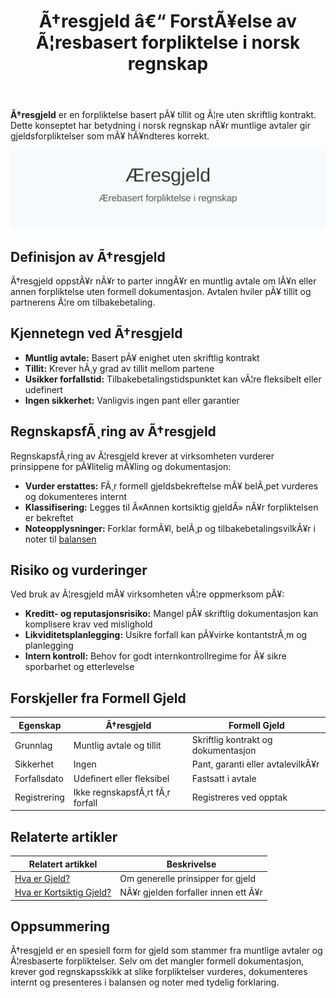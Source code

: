 ﻿---
title: "Ã†resgjeld â€“ ForstÃ¥else av Ã¦resbasert forpliktelse i norsk regnskap"
meta_title: "Ã†resgjeld â€“ ForstÃ¥else av Ã¦resbasert forpliktelse i norsk regnskap"
meta_description: '**Ã†resgjeld** er en forpliktelse basert pÃ¥ tillit og Ã¦re uten skriftlig kontrakt. Dette konseptet har betydning i norsk regnskap nÃ¥r muntlige avtaler gir gj...'
slug: aeresgjeld
type: blog
layout: pages/single
---

**Ã†resgjeld** er en forpliktelse basert pÃ¥ tillit og Ã¦re uten skriftlig kontrakt. Dette konseptet har betydning i norsk regnskap nÃ¥r muntlige avtaler gir gjeldsforpliktelser som mÃ¥ hÃ¥ndteres korrekt.

![Ã†resgjeld illustrasjon](aeresgjeld-image.svg)

## Definisjon av Ã†resgjeld

Ã†resgjeld oppstÃ¥r nÃ¥r to parter inngÃ¥r en muntlig avtale om lÃ¥n eller annen forpliktelse uten formell dokumentasjon. Avtalen hviler pÃ¥ tillit og partnerens Ã¦re om tilbakebetaling.

## Kjennetegn ved Ã†resgjeld

* **Muntlig avtale:** Basert pÃ¥ enighet uten skriftlig kontrakt
* **Tillit:** Krever hÃ¸y grad av tillit mellom partene
* **Usikker forfallstid:** Tilbakebetalingstidspunktet kan vÃ¦re fleksibelt eller udefinert
* **Ingen sikkerhet:** Vanligvis ingen pant eller garantier

## RegnskapsfÃ¸ring av Ã†resgjeld

RegnskapsfÃ¸ring av Ã¦resgjeld krever at virksomheten vurderer prinsippene for pÃ¥litelig mÃ¥ling og dokumentasjon:

* **Vurder erstattes:** FÃ¸r formell gjeldsbekreftelse mÃ¥ belÃ¸pet vurderes og dokumenteres internt
* **Klassifisering:** Legges til Â«Annen kortsiktig gjeldÂ» nÃ¥r forpliktelsen er bekreftet
* **Noteopplysninger:** Forklar formÃ¥l, belÃ¸p og tilbakebetalingsvilkÃ¥r i noter til [balansen](/blogs/regnskap/hva-er-balanse "Hva er Balanse i Regnskap? Komplett Guide til Balansens Oppbygging og Funksjon")

## Risiko og vurderinger

Ved bruk av Ã¦resgjeld mÃ¥ virksomheten vÃ¦re oppmerksom pÃ¥:

* **Kreditt- og reputasjonsrisiko:** Mangel pÃ¥ skriftlig dokumentasjon kan komplisere krav ved mislighold
* **Likviditetsplanlegging:** Usikre forfall kan pÃ¥virke kontantstrÃ¸m og planlegging
* **Intern kontroll:** Behov for godt internkontrollregime for Ã¥ sikre sporbarhet og etterlevelse

## Forskjeller fra Formell Gjeld

| Egenskap           | Ã†resgjeld                    | Formell Gjeld                       |
|--------------------|------------------------------|-------------------------------------|
| Grunnlag           | Muntlig avtale og tillit     | Skriftlig kontrakt og dokumentasjon |
| Sikkerhet          | Ingen                        | Pant, garanti eller avtalevilkÃ¥r    |
| Forfallsdato       | Udefinert eller fleksibel    | Fastsatt i avtale                   |
| Registrering       | Ikke regnskapsfÃ¸rt fÃ¸r forfall | Registreres ved opptak             |

## Relaterte artikler

| Relatert artikkel | Beskrivelse |
|-------------------|-------------|
| [Hva er Gjeld?](/blogs/regnskap/hva-er-gjeld "Hva er Gjeld i Regnskap? Komplett Guide til Forpliktelser og Gjeldstyper") | Om generelle prinsipper for gjeld |
| [Hva er Kortsiktig Gjeld?](/blogs/regnskap/kortsiktig-gjeld "Hva er Kortsiktig Gjeld? Komplett Guide til Kortsiktige Forpliktelser") | NÃ¥r gjelden forfaller innen ett Ã¥r |

## Oppsummering

Ã†resgjeld er en spesiell form for gjeld som stammer fra muntlige avtaler og Ã¦resbaserte forpliktelser. Selv om det mangler formell dokumentasjon, krever god regnskapsskikk at slike forpliktelser vurderes, dokumenteres internt og presenteres i balansen og noter med tydelig forklaring.
